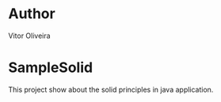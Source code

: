 # Author
Vitor Oliveira

# SampleSolid
This project show about the solid principles in  java application.
